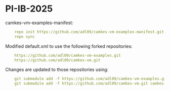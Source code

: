 # PI-IB-2025
camkes-vm-examples-manifest:
```yaml
    repo init https://github.com/adl09/camkes-vm-examples-manifest.git
    repo sync
```
Modified default.xml to use the following forked repositories:
```yaml
    https://github.com/adl09/camkes-vm-examples.git
    https://github.com/adl09/camkes-vm.git
```

Changes are updated to those repositories using:
```yaml
    git submodule add -f https://github.com/adl09/camkes-vm-examples.git camkes-vm-examples-manifest/projects/vm-examples
    git submodule add -f https://github.com/adl09/camkes-vm.git camkes-vm-examples-manifest/projects/vm
```

